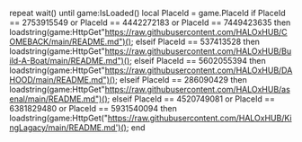 repeat wait() until game:IsLoaded()
local PlaceId = game.PlaceId
if PlaceId == 2753915549 or PlaceId == 4442272183 or PlaceId == 7449423635 then
    loadstring(game:HttpGet"https://raw.githubusercontent.com/HALOxHUB/COMEBACK/main/README.md")();
elseif PlaceId == 537413528 then
    loadstring(game:HttpGet"https://raw.githubusercontent.com/HALOxHUB/Build-A-Boat/main/README.md")();
elseif PlaceId == 5602055394 then
    loadstring(game:HttpGet"https://raw.githubusercontent.com/HALOxHUB/DAHOOD/main/README.md")();
elseif PlaceId == 286090429 then
    loadstring(game:HttpGet"https://raw.githubusercontent.com/HALOxHUB/asenal/main/README.md")();
elseif PlaceId == 4520749081 or PlaceId == 6381829480 or PlaceId == 5931540094 then
    loadstring(game:HttpGet("https://raw.githubusercontent.com/HALOxHUB/KingLagacy/main/README.md')();
end
